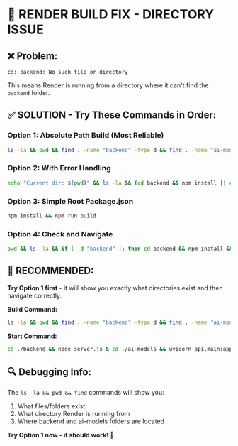 # 🚨 RENDER BUILD FIX - DIRECTORY ISSUE

## ❌ **Problem:** 
`cd: backend: No such file or directory`

This means Render is running from a directory where it can't find the `backend` folder.

## ✅ **SOLUTION - Try These Commands in Order:**

### **Option 1: Absolute Path Build (Most Reliable)**
```bash
ls -la && pwd && find . -name "backend" -type d && find . -name "ai-models" -type d && cd ./backend && npm install && cd ../ai-models && pip install -r requirements.txt
```

### **Option 2: With Error Handling**
```bash
echo "Current dir: $(pwd)" && ls -la && (cd backend && npm install || echo "Backend install failed") && (cd ai-models && pip install -r requirements.txt || echo "AI install failed")
```

### **Option 3: Simple Root Package.json**
```bash
npm install && npm run build
```

### **Option 4: Check and Navigate**
```bash
pwd && ls -la && if [ -d "backend" ]; then cd backend && npm install && cd ..; else echo "Backend not found"; fi && if [ -d "ai-models" ]; then cd ai-models && pip install -r requirements.txt; else echo "AI models not found"; fi
```

## 🎯 **RECOMMENDED:**

**Try Option 1 first** - it will show you exactly what directories exist and then navigate correctly.

**Build Command:**
```bash
ls -la && pwd && find . -name "backend" -type d && find . -name "ai-models" -type d && cd ./backend && npm install && cd ../ai-models && pip install -r requirements.txt
```

**Start Command:**
```bash
cd ./backend && node server.js & cd ./ai-models && uvicorn api.main:app --host 0.0.0.0 --port 8000
```

## 🔍 **Debugging Info:**
The `ls -la && pwd && find` commands will show you:
1. What files/folders exist
2. What directory Render is running from  
3. Where backend and ai-models folders are located

**Try Option 1 now - it should work!** 🚀
